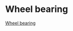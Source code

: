 # Wheel bearing

[Wheel bearing](https://www.amazon.es/gp/product/B01N6BFM6Y/ref=oh_aui_detailpage_o03_s00?ie=UTF8&psc=1)
